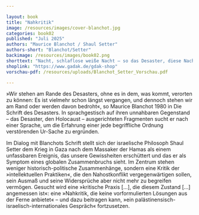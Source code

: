 ```yaml
---

layout: book
title: "Nahkritik"
image: /resources/images/cover-blanchot.jpg
categories: book02
published: "Juli 2025"
authors: "Maurice Blanchot / Shaul Setter"
authors-short: "Blanchot/Setter"
backimage: /resources/images/book02.png
shorttext: "Nacht, schlaflose weiße Nacht – so das Desaster, diese Nacht, der die Dunkelheit fehlt, ohne dass das Licht sie erhellt"
shoplink: "https://www.gadak.de/gdak-shop"
vorschau-pdf: /resources/uploads/Blanchot_Setter_Vorschau.pdf

---
```


<p>»Wir stehen am Rande des Desasters, ohne es in dem, was kommt, verorten zu können: Es ist vielmehr schon längst vergangen, und dennoch stehen wir am Rand oder werden davon bedroht«, so Maurice Blanchot 1980 in Die Schrift des Desasters. In sprachgestisch auf ihren unnahbaren Gegenstand – das Desaster, den Holocaust – ausgerichteten Fragmenten sucht er nach einer Sprache, um die Erfahrung einer jede begriffliche Ordnung verstörenden Ur-Sache zu ergründen.</p>
<p>Im Dialog mit Blanchots Schrift stellt sich der israelische Philosoph Shaul Setter dem Krieg in Gaza nach dem Massaker der Hamas als einem unfassbaren Ereignis, das unsere Gewissheiten erschüttert und das er als Symptom eines globalen Zusammenbruchs sieht. Im Zentrum stehen weniger historisch-politische Zusammenhänge, sondern eine Kritik der »intellektuellen Praktiken«, die den Nahostkonflikt vergegenwärtigen sollen, sein Ausmaß und seine Widersprüche aber nicht mehr zu begreifen vermögen. Gesucht wird eine »kritische Praxis [...], die diesem Zustand [...] angemessen ist«: eine »Nahkritik, die keine vorformulierten Lösungen aus der Ferne anbietet« – und dazu beitragen kann, »ein palästinensisch-israelisch-internationales Gespräch« fortzusetzen.</p>